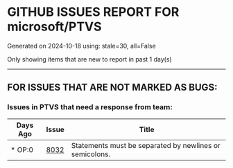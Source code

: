 
# GITHUB ISSUES REPORT FOR microsoft/PTVS


Generated on 2024-10-18 using: stale=30, all=False


Only showing items that are new to report in past 1 day(s)


---

## FOR ISSUES THAT ARE NOT MARKED AS BUGS:


### Issues in PTVS that need a response from team:

| Days Ago | Issue | Title |
| --- | --- | --- |
 | \* OP:0  |[8032](https://github.com/microsoft/PTVS/issues/8032 "Statements must be separated by newlines or semicolons.")  |Statements must be separated by newlines or semicolons. |




















